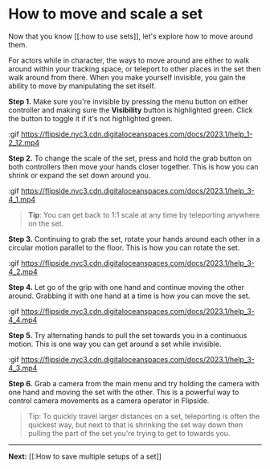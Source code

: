 # How to move and scale a set

Now that you know [[:how to use sets]], let's explore how to move around them.

For actors while in character, the ways to move around are either to walk around within your tracking space, or teleport to other places in the set then walk around from there. When you make yourself invisible, you gain the ability to move by manipulating the set itself.

**Step 1.** Make sure you're invisible by pressing the menu button on either controller and making sure the **Visibility** button is highlighted green. Click the button to toggle it if it's not highlighted green.

:gif https://flipside.nyc3.cdn.digitaloceanspaces.com/docs/2023.1/help_1-2_12.mp4

**Step 2.** To change the scale of the set, press and hold the grab button on both controllers then move your hands closer together. This is how you can shrink or expand the set down around you.

:gif https://flipside.nyc3.cdn.digitaloceanspaces.com/docs/2023.1/help_3-4_1.mp4

> **Tip**: You can get back to 1:1 scale at any time by teleporting anywhere on the set.

**Step 3.** Continuing to grab the set, rotate your hands around each other in a circular motion parallel to the floor. This is how you can rotate the set.

:gif https://flipside.nyc3.cdn.digitaloceanspaces.com/docs/2023.1/help_3-4_2.mp4

**Step 4.** Let go of the grip with one hand and continue moving the other around. Grabbing it with one hand at a time is how you can move the set.

:gif https://flipside.nyc3.cdn.digitaloceanspaces.com/docs/2023.1/help_3-4_4.mp4

**Step 5.** Try alternating hands to pull the set towards you in a continuous motion. This is one way you can get around a set while invisible.

:gif https://flipside.nyc3.cdn.digitaloceanspaces.com/docs/2023.1/help_3-4_3.mp4

**Step 6.** Grab a camera from the main menu and try holding the camera with one hand and moving the set with the other. This is a powerful way to control camera movements as a camera operator in Flipside.

> Tip: To quickly travel larger distances on a set, teleporting is often the quickest way, but next to that is shrinking the set way down then pulling the part of the set you're trying to get to towards you.

---

**Next:** [[:How to save multiple setups of a set]]

